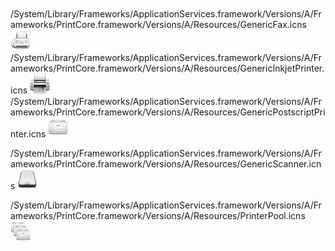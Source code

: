 　　
/System/Library/Frameworks/ApplicationServices.framework/Versions/A/Frameworks/PrintCore.framework/Versions/A/Resources/GenericFax.icns 
<img src="GenericFax.iconset/icon_32x32.png" alt="iconset">
　　
/System/Library/Frameworks/ApplicationServices.framework/Versions/A/Frameworks/PrintCore.framework/Versions/A/Resources/GenericInkjetPrinter.icns 
<img src="GenericInkjetPrinter.iconset/icon_32x32.png" alt="iconset">
　　
/System/Library/Frameworks/ApplicationServices.framework/Versions/A/Frameworks/PrintCore.framework/Versions/A/Resources/GenericPostscriptPrinter.icns 
<img src="GenericPostscriptPrinter.iconset/icon_32x32.png" alt="iconset">
  
/System/Library/Frameworks/ApplicationServices.framework/Versions/A/Frameworks/PrintCore.framework/Versions/A/Resources/GenericScanner.icns
<img src="GenericScanner.iconset/icon_32x32.png" alt="iconset">

/System/Library/Frameworks/ApplicationServices.framework/Versions/A/Frameworks/PrintCore.framework/Versions/A/Resources/PrinterPool.icns 
<img src="PrinterPool.iconset/icon_32x32.png" alt="iconset">
